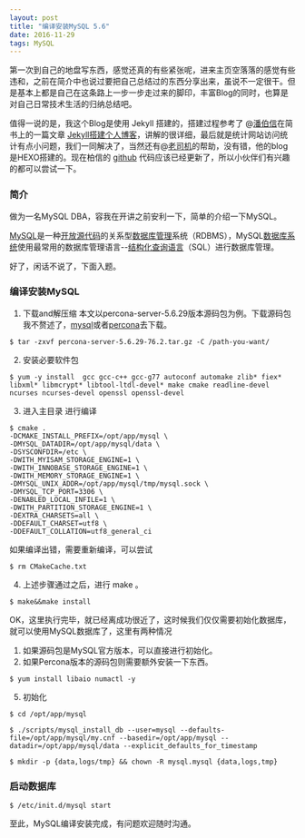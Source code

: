```yaml
---
layout: post
title: "编译安装MySQL 5.6"
date: 2016-11-29
tags: MySQL 
---
```


  第一次到自己的地盘写东西，感觉还真的有些紧张呢，进来主页空落落的感觉有些违和，之前在简介中也说过要把自己总结过的东西分享出来，虽说不一定很干。但是基本上都是自己在这条路上一步一步走过来的脚印，丰富Blog的同时，也算是对自己日常技术生活的归纳总结吧。 

  值得一说的是，我这个Blog是使用 Jekyll 搭建的，搭建过程参考了 @[潘伯信](http://baixin.io)在简书上的一篇文章 [Jekyll搭建个人博客](http://baixin.io/2016/10/jekyll_tutorials1/)，讲解的很详细，最后就是统计网站访问统计有点小问题，我们一同解决了，当然还有@[老司机](http://johnscott1989.cc/)的帮助，没有错，他的blog是HEXO搭建的。现在柏信的 [github](https://github.com/) 代码应该已经更新了，所以小伙伴们有兴趣的都可以尝试一下。


### 简介
  
  做为一名MySQL DBA，容我在开讲之前安利一下，简单的介绍一下MySQL。
  
  [MySQL](http://baike.baidu.com/subview/24816/15308361.htm)是一种[开放源代码](http://baike.baidu.com/view/1708.htm)的关系型[数据库管理](http://baike.baidu.com/view/600155.htm)系统（RDBMS），MySQL[数据库系统](http://baike.baidu.com/view/7809.htm)使用最常用的数据库管理语言--[结构化查询语言](http://baike.baidu.com/view/595350.htm)（SQL）进行数据库管理。
   
   好了，闲话不说了，下面入题。

### 编译安装MySQL  
1. 下载and解压缩
  本文以percona-server-5.6.29版本源码包为例。下载源码包我不赘述了，[mysql](http://www.mysql.com/)或者[percona](https://www.percona.com/)去下载。

```
$ tar -zxvf percona-server-5.6.29-76.2.tar.gz -C /path-you-want/
```

2. 安装必要软件包

```
$ yum -y install  gcc gcc-c++ gcc-g77 autoconf automake zlib* fiex* libxml* libmcrypt* libtool-ltdl-devel* make cmake readline-devel ncurses ncurses-devel openssl openssl-devel
```

3. 进入主目录 进行编译

```
$ cmake .
-DCMAKE_INSTALL_PREFIX=/opt/app/mysql \
-DMYSQL_DATADIR=/opt/app/mysql/data \
-DSYSCONFDIR=/etc \
-DWITH_MYISAM_STORAGE_ENGINE=1 \
-DWITH_INNOBASE_STORAGE_ENGINE=1 \
-DWITH_MEMORY_STORAGE_ENGINE=1 \
-DMYSQL_UNIX_ADDR=/opt/app/mysql/tmp/mysql.sock \
-DMYSQL_TCP_PORT=3306 \
-DENABLED_LOCAL_INFILE=1 \
-DWITH_PARTITION_STORAGE_ENGINE=1 \
-DEXTRA_CHARSETS=all \
-DDEFAULT_CHARSET=utf8 \
-DDEFAULT_COLLATION=utf8_general_ci
```

如果编译出错，需要重新编译，可以尝试

```
$ rm CMakeCache.txt
```

4. 上述步骤通过之后，进行 make 。

```
$ make&&make install
```

OK，这里执行完毕，就已经离成功很近了，这时候我们仅仅需要初始化数据库，就可以使用MySQL数据库了，这里有两种情况

1. 如果源码包是MySQL官方版本，可以直接进行初始化。
2. 如果Percona版本的源码包则需要额外安装一下东西。

```
$ yum install libaio numactl -y
```

5. 初始化

```
$ cd /opt/app/mysql

$ ./scripts/mysql_install_db --user=mysql --defaults-file=/opt/app/mysql/my.cnf --basedir=/opt/app/mysql --datadir=/opt/app/mysql/data --explicit_defaults_for_timestamp

$ mkdir -p {data,logs/tmp} && chown -R mysql.mysql {data,logs,tmp}
```

### 启动数据库
```
$ /etc/init.d/mysql start
```

至此，MySQL编译安装完成，有问题欢迎随时沟通。
